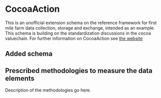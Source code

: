 # CocoaAction

This is an unofficial extension schema on the reference framework for first mile farm data collection, storage and exchange, intended as an example. This schema is building on the standardization discussions in the cocoa valuechain. For further information on CocoaAction see [the website](http://www.worldcocoafoundation.org/about-wcf/cocoaaction/)  

## Added schema

<script src="../../_static/docson/widget.js" data-schema="../../_static/cocoaaction.json"></script>

## Prescribed methodologies to measure the data elements

Description of the methodologies go here.
